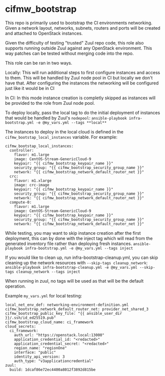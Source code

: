 # cifmw_bootstrap

This repo is primarily used to bootstrap the CI environments networking. Given a network layout, networks, subnets, routers and ports will be created and attached to OpenStack instances.

Given the difficulty of testing "trusted" Zuul repo code, this role also supports running outside Zuul against any OpenStack environment. This way patches can be tested without merging code into the repo.

This role can be ran in two ways.

Locally: This will run additional steps to first configure instances and access to them. This will be handled by Zuul node pool in CI but locally we don't have that. After configuring the instances the networking will be configured just like it would be in CI

In CI: In this mode instance creation is completly skipped as instances will be provided to the role from Zuul node pool.

To deploy locally, pass the local tag to do the initial deployment of instances that would be handled by Zuul's `nodepool`:
`ansible-playbook infra-bootstrap.yml -e @my_vars.yml --tags **local**`

The instances to deploy in the local cloud is defined in the `cifmw_bootstap_local_instances` variable. For example:
```
cifmw_bootstap_local_instances:
  controller:
    flavor: m1.large
    image: CentOS-Stream-GenericCloud-9
    keypair: "{{ cifmw_bootstrap_keypair_name }}"
    security_group: "{{ cifmw_bootstrap_security_group_name }}"
    network: "{{ cifmw_bootstrap_network_default_router_net }}"
  crc:
    flavor: m1.xlarge
    image: crc-image
    keypair: "{{ cifmw_bootstrap_keypair_name }}"
    security_group: "{{ cifmw_bootstrap_security_group_name }}"
    network: "{{ cifmw_bootstrap_network_default_router_net }}"
  compute-0:
    flavor: m1.large
    image: CentOS-Stream-GenericCloud-9
    keypair: "{{ cifmw_bootstrap_keypair_name }}"
    security_group: "{{ cifmw_bootstrap_security_group_name }}"
    network: "{{ cifmw_bootstrap_network_default_router_net }}"
```

While testing, you may want to skip instance creation after the first deployment, this can by done with the inject tag which will read from the generated inventory file rather than deploying fresh instances.
`ansible-playbook infra-bootstrap.yml -e @my_vars.yml --tags inject`

If you would like to clean up, run infra-bootstrap-cleanup.yml, you can skip cleaning up the network resources with `--skip-tags cleanup_network`:
`ansible-playbook infra-bootstrap-cleanup.yml -e @my_vars.yml --skip-tags cleanup_network --tags inject`

When running in zuul, no tags will be used as that will be the default operation.

Example `my_vars.yml` for local testing:
```
local_net_env_def: networking-environment-definition.yml
cifmw_bootstrap_network_default_router_net: provider_net_shared_3
cifmw_bootstrap_public_key_file: "{{ ansible_user_dir }}/.ssh/id_ed25519.pub"
cifmw_bootstrap_cloud_name: ci_framework
cloud_secrets:
  ci_framework:
    auth_url: "https://openstack.local:13000"
    application_credential_id: "<redacted>"
    application_credential_secret: "<redacted>"
    region_name: "regionOne"
    interface: "public"
    identity_api_version: 3
    auth_type: "v3applicationcredential"
zuul:
  build: 1dcaf86e72ec4400a8012f3892d815be
```

